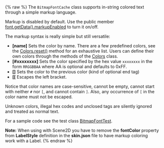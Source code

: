 {% raw %}
The `BitmapFontCache` class supports in-string colored text through a simple markup language.

Markup is disabled by default. Use the public member [font.getData().markupEnabled](http://libgdx.badlogicgames.com/nightlies/docs/api/com/badlogic/gdx/graphics/g2d/BitmapFont.BitmapFontData.html#markupEnabled) to turn it on/off.

The markup syntax is really simple but still versatile:
- **[name]** Sets the color by name. There are a few predefined colors, see the [Colors.reset()](https://github.com/libgdx/libgdx/blob/master/gdx/src/com/badlogic/gdx/graphics/Colors.java) method for an exhaustive list. Users can define their own colors through the methods of the [Colors](http://libgdx.badlogicgames.com/nightlies/docs/api/com/badlogic/gdx/graphics/Colors.html) class.
- **[#xxxxxxxx]** Sets the color specified by the hex value `xxxxxxxx` in the form `RRGGBBAA` where AA is optional and defaults to 0xFF.
- **[]** Sets the color to the previous color (kind of optional end tag)
- **[[** Escapes the left bracket.

Notice that color names are case-sensitive, cannot be empty, cannot start with neither `#` nor `[`, and cannot contain `]`. Also, any occurrence of `[` in the color name must not be escaped.

Unknown colors, illegal hex codes and unclosed tags are silently ignored and treated as normal text.

For a sample code see the test class [BitmapFontTest](https://github.com/libgdx/libgdx/blob/master/tests/gdx-tests/src/com/badlogic/gdx/tests/BitmapFontTest.java).

**Note:** When using with Scene2D you have to remove the **fontColor** property from **LabelStyle** definition in the **skin.json** file to have markup coloring work with a Label. 
{% endraw %}